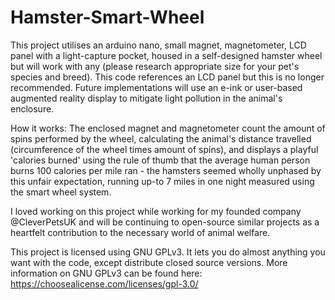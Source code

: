 # Hamster-Smart-Wheel

This project utilises an arduino nano, small magnet, magnetometer, LCD panel with a light-capture pocket, housed in a self-designed hamster wheel but will work with any (please research appropriate size for your pet's species and breed). This code references an LCD panel but this is no longer recommended. Future implementations will use an e-ink or user-based augmented reality display to mitigate light pollution in the animal's enclosure.

How it works: The enclosed magnet and magnetometer count the amount of spins performed by the wheel, calculating the animal's distance travelled (circumference of the wheel times amount of spins), and displays a playful 'calories burned' using the rule of thumb that the average human person burns 100 calories per mile ran - the hamsters seemed wholly unphased by this unfair expectation, running up-to 7 miles in one night measured using the smart wheel system.

I loved working on this project while working for my founded company @CleverPetsUK and will be continuing to open-source similar projects as a heartfelt contribution to the necessary world of animal welfare.

This project is licensed using GNU GPLv3. It lets you do almost anything you want with the code, except distribute closed source versions. More information on GNU GPLv3 can be found here: https://choosealicense.com/licenses/gpl-3.0/